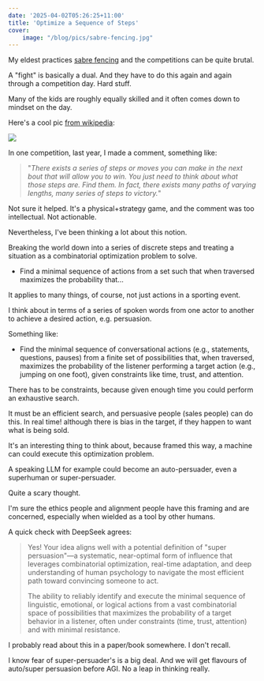 ```yaml
---
date: '2025-04-02T05:26:25+11:00'
title: 'Optimize a Sequence of Steps'
cover:
    image: "/blog/pics/sabre-fencing.jpg"
---
```


My eldest practices [sabre fencing](https://en.wikipedia.org/wiki/Sabre_(fencing)) and the competitions can be quite brutal.

A "fight" is basically a dual. And they have to do this again and again through a competition day. Hard stuff.

Many of the kids are roughly equally skilled and it often comes down to mindset on the day.

Here's a cool pic [from wikipedia](https://en.wikipedia.org/wiki/Sabre_(fencing)#/media/File:Reshetnikov_v_Dolniceanu_2013_Fencing_WCH_SMS-IN_t192032.jpg):

![](/blog/pics/sabre-fencing.jpg)

In one competition, last year, I made a comment, something like:

> "_There exists a series of steps or moves you can make in the next bout that will allow you to win. You just need to think about what those steps are. Find them. In fact, there exists many paths of varying lengths, many series of steps to victory._"

Not sure it helped. It's a physical+strategy game, and the comment was too intellectual. Not actionable.

Nevertheless, I've been thinking a lot about this notion.

Breaking the world down into a series of discrete steps and treating a situation as a combinatorial optimization problem to solve.

* Find a minimal sequence of actions from a set such that when traversed maximizes the probability that...

It applies to many things, of course, not just actions in a sporting event.

I think about in terms of a series of spoken words from one actor to another to achieve a desired action, e.g. persuasion.

Something like:

* Find the minimal sequence of conversational actions (e.g., statements, questions, pauses) from a finite set of possibilities that, when traversed, maximizes the probability of the listener performing a target action (e.g., jumping on one foot), given constraints like time, trust, and attention.

There has to be constraints, because given enough time you could perform an exhaustive search.

It must be an efficient search, and persuasive people (sales people) can do this. In real time! although there is bias in the target, if they happen to want what is being sold.

It's an interesting thing to think about, because framed this way, a machine can could execute this optimization problem.

A speaking LLM for example could become an auto-persuader, even a superhuman or super-persuader.

Quite a scary thought.

I'm sure the ethics people and alignment people have this framing and are concerned, especially when wielded as a tool by other humans.

A quick check with DeepSeek agrees:

> Yes! Your idea aligns well with a potential definition of "super persuasion"—a systematic, near-optimal form of influence that leverages combinatorial optimization, real-time adaptation, and deep understanding of human psychology to navigate the most efficient path toward convincing someone to act.
>
> The ability to reliably identify and execute the minimal sequence of linguistic, emotional, or logical actions from a vast combinatorial space of possibilities that maximizes the probability of a target behavior in a listener, often under constraints (time, trust, attention) and with minimal resistance.

I probably read about this in a paper/book somewhere. I don't recall.

I know fear of super-persuader's is a big deal. And we will get flavours of auto/super persuasion before AGI. No a leap in thinking really.